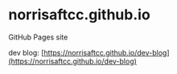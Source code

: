 # norrisaftcc.github.io
GitHub Pages site

dev blog: [https://norrisaftcc.github.io/dev-blog](https://norrisaftcc.github.io/dev-blog)
